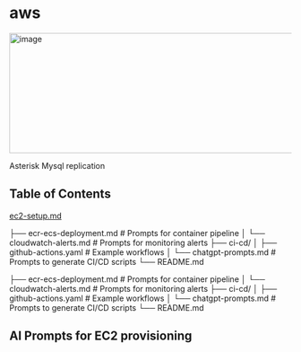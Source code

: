 # aws
<img width="864" height="214" alt="image" src="https://github.com/user-attachments/assets/d6ad2628-6f72-489c-a39c-f1285201b11f" />

Asterisk Mysql replication

## Table of Contents
[ec2-setup.md](#ai-prompts-for-EC2-provisioning)  


├── ecr-ecs-deployment.md   # Prompts for container pipeline │   └── cloudwatch-alerts.md    # Prompts for monitoring alerts ├── ci-cd/ │   ├── github-actions.yaml     # Example workflows │   └── chatgpt-prompts.md      # Prompts to generate CI/CD scripts └── README.md

├── ecr-ecs-deployment.md   # Prompts for container pipeline │   └── cloudwatch-alerts.md    # Prompts for monitoring alerts ├── ci-cd/ │   ├── github-actions.yaml     # Example workflows │   └── chatgpt-prompts.md      # Prompts to generate CI/CD scripts └── README.md

## AI Prompts for EC2 provisioning




